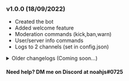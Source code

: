 

### v1.0.0 (18/09/2022)
- Created the bot
- Added welcome feature
- Moderation commands (kick,ban,warn)
- User/server info commands
- Logs to 2 channels (set in config.json)
<details>
           <summary>Older changelogs (Coming soon...)</summary>
         </details>

#### Need help? DM me on Discord at noahjs#0725
